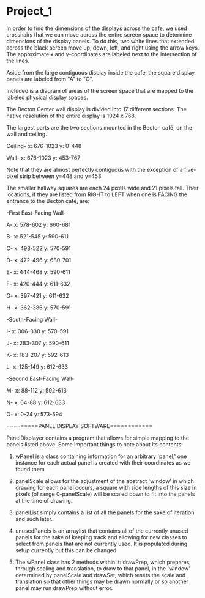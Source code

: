 # Project_1


In order to find the dimensions of the displays across the cafe, we used crosshairs that we can move across the entire screen space to determine dimensions of the display panels. To do this, two white lines that extended across the black screen move up, down, left, and right using the arrow keys. The approximate x and y-coordinates are labeled next to the intersection of the lines. 

Aside from the large contiguous display inside the cafe, the square display panels are labeled from "A" to "O". 

Included is a diagram of areas of the screen space that are mapped to the labeled physical display spaces.



The Becton Center wall display is divided into 17 different sections. The native resolution of the entire display is 1024 x 768.

The largest parts are the two sections mounted in the Becton café, on the wall and ceiling. 

Ceiling- x: 676-1023	y: 0-448

Wall-	 x: 676-1023	y: 453-767

Note that they are almost perfectly contiguous with the exception of a five-pixel strip between y=448 and y=453

The smaller hallway squares are each 24 pixels wide and 21 pixels tall. Their locations, if they are listed from RIGHT to LEFT when one is FACING the entrance to the Becton café, are:

-First East-Facing Wall-

A-		x: 578-602		y: 660-681

B-		x: 521-545		y: 590-611

C-		x: 498-522		y: 570-591

D-		x: 472-496		y: 680-701

E-		x: 444-468		y: 590-611

F-      x: 420-444		y: 611-632

G-		x: 397-421		y: 611-632

H-		x: 362-386		y: 570-591

-South-Facing Wall-

I-		x: 306-330		y: 570-591

J-		x: 283-307		y: 590-611

K-		x: 183-207		y: 592-613

L-		x: 125-149		y: 612-633

-Second East-Facing Wall-

M-		x: 88-112		y: 592-613

N-		x: 64-88		y: 612-633

O-		x: 0-24			y: 573-594



=========PANEL DISPLAY SOFTWARE============

PanelDisplayer contains a program that allows for simple mapping to the panels listed above. Some important things to note about its contents:

1. wPanel is a class containing information for an arbitrary 'panel,' one instance for each actual panel is created with their coordinates as we found them

2. panelScale allows for the adjustment of the abstract 'window' in which drawing for each panel occurs, a square with side lengths of this size in pixels (of range 0-panelScale) will be scaled down to fit into the panels at the time of drawing.

3. panelList simply contains a list of all the panels for the sake of iteration and such later.

4. unusedPanels is an arraylist that contains all of the currently unused panels for the sake of keeping track and allowing for new classes to select from panels that are not currently used. It is populated during setup currently but this can be changed.

5. The wPanel class has 2 methods within it: drawPrep, which prepares, through scaling and translation, to draw to that panel, in the 'window' determined by panelScale and drawSet, which resets the scale and translation so that other things may be drawn normally or so another panel may run drawPrep without error.
